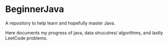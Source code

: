 # BeginnerJava
A repository to help learn and hopefully master Java.

Here documents my progress of java, data strucutres/ algorithms, and lastly LeetCode problems.
